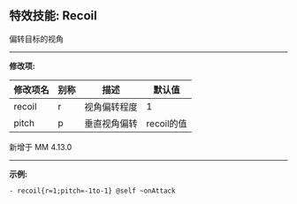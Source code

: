 特效技能: Recoil
--------------

偏转目标的视角

---

**修改项:**

| 修改项名 | 别称    | 描述                                                                                                    | 默认值 |
|-----------|------------|----------------------------------------------------------------------------------------------------------------|---------------|
| recoil           | r     | 视角偏转程度 | 1              |
| pitch            | p     | 垂直视角偏转  | recoil的值 |

新增于 MM 4.13.0

---



**示例:**

```
- recoil{r=1;pitch=-1to-1} @self ~onAttack
```